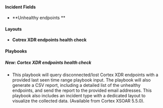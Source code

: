 
#### Incident Fields
- **Unhealthy endpoints **

#### Layouts
- **Cotrex XDR endpoints health check**

#### Playbooks
##### New: Cortex XDR endpoints health check
- This playbook will query disconnected/lost Cortex XDR endpoints with a provided last seen time range playbook input.
The playbook will also generate a CSV report, including a detailed list of the unhealthy endpoints, and send the report to the provided email addresses.
This playbook also includes an incident type with a dedicated layout to visualize the collected data. (Available from Cortex XSOAR 5.5.0).

